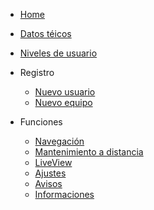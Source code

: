 * [Home](es-es/README)

* [Datos téicos](es-es/technical)  
* [Niveles de usuario](es-es/role)  
* Registro
    * [Nuevo usuario](es-es/newUser)
    * [Nuevo equipo](es-es/newSystem)

* Funciones
    * [Navegación](es-es/navi)
    * [Mantenimiento a distancia](es-es/vnc)
    * [LiveView](es-es/liveview)
    * [Ajustes](es-es/settings)
    * [Avisos](es-es/email)
    * [Informaciones](es-es/info)




